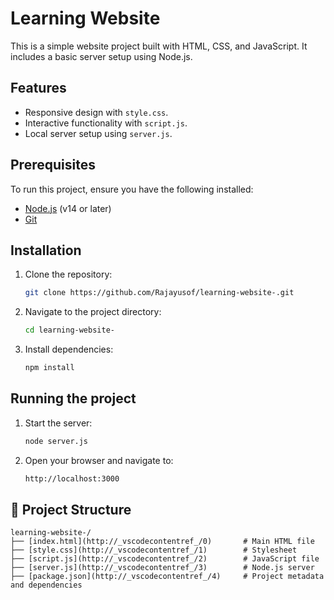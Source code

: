 # Learning Website

This is a simple website project built with HTML, CSS, and JavaScript. It includes a basic server setup using Node.js.

## Features
- Responsive design with `style.css`.
- Interactive functionality with `script.js`.
- Local server setup using `server.js`.

## Prerequisites
To run this project, ensure you have the following installed:
- [Node.js](https://nodejs.org/) (v14 or later)
- [Git](https://git-scm.com/)

## Installation
1. Clone the repository:
   ```bash
   git clone https://github.com/Rajayusof/learning-website-.git
2. Navigate to the project directory:
   ```bash
   cd learning-website-
3. Install dependencies:
   ```bash
   npm install
## Running the project
1. Start the server:
   ```bash
   node server.js
2. Open your browser and navigate to:
   ```bash
   http://localhost:3000

## 📁 Project Structure
```
learning-website-/
├── [index.html](http://_vscodecontentref_/0)       # Main HTML file
├── [style.css](http://_vscodecontentref_/1)        # Stylesheet
├── [script.js](http://_vscodecontentref_/2)        # JavaScript file
├── [server.js](http://_vscodecontentref_/3)        # Node.js server
├── [package.json](http://_vscodecontentref_/4)     # Project metadata and dependencies
